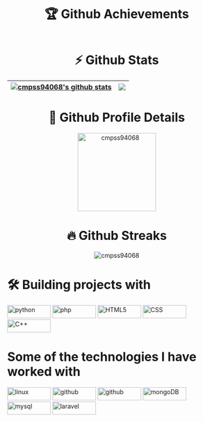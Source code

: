 <h1 align="center">🏆 Github Achievements</h1>

<p align="center"><img align="center" src="https://github-profile-trophy.vercel.app/?username=cmpss94068&theme=discord&column=3&margin-w=15&margin-h=15" alt="" /></p>

<h1 align="center">⚡ Github Stats</h1>

| <a href="https://github.com/anuraghazra/github-readme-stats"><img align="center" src="https://github-readme-stats.vercel.app/api?username=cmpss94068&show_icons=true&include_all_commits=true&theme=radical&hide_border=true" alt="cmpss94068's github stats" /></a> | <a href="https://github.com/anuraghazra/github-readme-stats"><img align="center" src="https://github-readme-stats.vercel.app/api/top-langs/?username=cmpss94068&layout=compact&theme=gruvbox&hide_border=true&langs_count=8" /></a> |
| ------------- | ------------- |

<h1 align="center">🔎 Github Profile Details</h1>
<p align="center"><img height="180em" src="https://github-profile-summary-cards.vercel.app/api/cards/profile-details?username=cmpss94068&theme=github_dark" alt="cmpss94068" align = "center"/></p>

<h1 align="center">🔥 Github Streaks</h1>
<p align="center"><img src="https://github-readme-streak-stats.herokuapp.com/?user=cmpss94068&theme=black-ice&hide_border=true&stroke=0000&background=0D1117&ring=e05397&fire=e05397&currStreakLabel=e05397" alt="cmpss94068" /></p>

 <h1 align="left">🛠️ Building projects with</h1>
 <p align="left">
 <a href="https://www.python.org/"><img src="https://img.shields.io/badge/-Python-000000?style=flat&logo=python" width="100" height="30" alt="python" /></a>
 <a href="https://www.php.net/"><img src="https://img.shields.io/badge/-php-000000?style=flat&logo=php" width="100" height="30" alt="php" /></a>
 <a href="https://developer.mozilla.org/en-US/docs/Glossary/HTML5"><img src="https://img.shields.io/badge/-HTML-000000?style=flat&logo=HTML5" width="100" height="30" alt="HTML5" /></a>
 <a href="https://www.w3.org/TR/CSS/#css"><img src="https://img.shields.io/badge/-CSS-000000?style=flat&logo=CSS3&logoColor=1572B6" width="100" height="30" alt="CSS" /></a>
 <a href="https://cplusplus.com/"><img src="https://img.shields.io/badge/-C%2B%2B-000000?style=flat&logo=C%2B%2B" width="100" height="30" alt="C++" /></a>
 </p>
 
 <h1 align="left">Some of the technologies I have worked with</h1>
 <p align="left">
  <a href="https://www.linux.org/"><img src="https://img.shields.io/badge/-Linux-000000?style=flat&logo=linux&logoColor=FCC624" width="100" height="30" alt="linux" /></a>
  <a href="https://www.docker.com/"><img src="https://img.shields.io/badge/-Docker-000000?style=flat&logo=docker" width="100" height="30" alt="github" /></a>
  <a href="https://github.com/"><img src="https://img.shields.io/badge/-GitHub-000000?style=flat&logo=github&logoColor=FFFFFF" width="100" height="30" alt="github" /></a>
  <a href="https://www.mongodb.com/"><img src="https://img.shields.io/badge/-MongoDB-000000?style=flat&logo=mongoDB" width="100" height="30" alt="mongoDB" /></a>
  <a href="https://www.mysql.com/"><img src="https://img.shields.io/badge/-MySQL-000000?style=flat&logo=mysql" width="100" height="30" alt="mysql" /></a>
  <a href="https://laravel.com/"><img src="https://img.shields.io/badge/-Laravel-000000?style=flat&logo=laravel" width="100" height="30" alt="laravel" /></a>
 </p>
<!--
**cmpss94068/cmpss94068** is a ✨ _special_ ✨ repository because its `README.md` (this file) appears on your GitHub profile.

Here are some ideas to get you started:

- 🔭 I’m currently working on ...
- 🌱 I’m currently learning ...
- 👯 I’m looking to collaborate on ...
- 🤔 I’m looking for help with ...
- 💬 Ask me about ...
- 📫 How to reach me: ...
- 😄 Pronouns: ...
- ⚡ Fun fact: ...
-->
